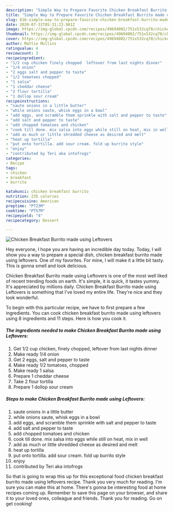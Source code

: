 ```yaml
---
description: "Simple Way to Prepare Favorite Chicken Breakfast Burrito made using Leftovers"
title: "Simple Way to Prepare Favorite Chicken Breakfast Burrito made using Leftovers"
slug: 616-simple-way-to-prepare-favorite-chicken-breakfast-burrito-made-using-leftovers
date: 2020-07-31T05:31:23.981Z
image: https://img-global.cpcdn.com/recipes/49694002/751x532cq70/chicken-breakfast-burrito-made-using-leftovers-recipe-main-photo.jpg
thumbnail: https://img-global.cpcdn.com/recipes/49694002/751x532cq70/chicken-breakfast-burrito-made-using-leftovers-recipe-main-photo.jpg
cover: https://img-global.cpcdn.com/recipes/49694002/751x532cq70/chicken-breakfast-burrito-made-using-leftovers-recipe-main-photo.jpg
author: Mattie Mullins
ratingvalue: 4
reviewcount: 3
recipeingredient:
- "1/2 cup chicken finely chopped  leftover from last nights dinner"
- "1/4 onion"
- "2 eggs salt and pepper to taste"
- "1/2 tomatoes chopped"
- "1 salsa"
- "1 cheddar cheese"
- "2 flour tortilla"
- "1 dollop sour cream"
recipeinstructions:
- "saute onions in a little butter"
- "while onions saute, whisk eggs in a bowl"
- "add eggs, and scramble them sprinkle with salt and pepper to taste"
- "add salt and pepper to taste"
- "add chopped tomatoes and chicken"
- "cook till done. mix salsa into eggs while still on heat, mix in well"
- "add as much or little shredded cheese as desired and melt"
- "heat up tortilla"
- "put onto tortilla. add sour cream. fold up burrito style"
- "enjoy"
- "contributed by Teri aka intofrogs"
categories:
- Recipe
tags:
- chicken
- breakfast
- burrito

katakunci: chicken breakfast burrito 
nutrition: 235 calories
recipecuisine: American
preptime: "PT23M"
cooktime: "PT57M"
recipeyield: "4"
recipecategory: Dessert

---
```



![Chicken Breakfast Burrito made using Leftovers](https://img-global.cpcdn.com/recipes/49694002/751x532cq70/chicken-breakfast-burrito-made-using-leftovers-recipe-main-photo.jpg)

Hey everyone, I hope you are having an incredible day today. Today, I will show you a way to prepare a special dish, chicken breakfast burrito made using leftovers. One of my favorites. For mine, I will make it a little bit tasty. This is gonna smell and look delicious.



Chicken Breakfast Burrito made using Leftovers is one of the most well liked of recent trending foods on earth. It's simple, it is quick, it tastes yummy. It's appreciated by millions daily. Chicken Breakfast Burrito made using Leftovers is something that I've loved my entire life. They're nice and they look wonderful.


To begin with this particular recipe, we have to first prepare a few ingredients. You can cook chicken breakfast burrito made using leftovers using 8 ingredients and 11 steps. Here is how you cook it.

<!--inarticleads1-->

##### The ingredients needed to make Chicken Breakfast Burrito made using Leftovers:

1. Get 1/2 cup chicken, finely chopped,  leftover from last nights dinner
1. Make ready 1/4 onion
1. Get 2 eggs, salt and pepper to taste
1. Make ready 1/2 tomatoes, chopped
1. Make ready 1 salsa
1. Prepare 1 cheddar cheese
1. Take 2 flour tortilla
1. Prepare 1 dollop sour cream




<!--inarticleads2-->

##### Steps to make Chicken Breakfast Burrito made using Leftovers:

1. saute onions in a little butter
1. while onions saute, whisk eggs in a bowl
1. add eggs, and scramble them sprinkle with salt and pepper to taste
1. add salt and pepper to taste
1. add chopped tomatoes and chicken
1. cook till done. mix salsa into eggs while still on heat, mix in well
1. add as much or little shredded cheese as desired and melt
1. heat up tortilla
1. put onto tortilla. add sour cream. fold up burrito style
1. enjoy
1. contributed by Teri aka intofrogs




So that is going to wrap this up for this exceptional food chicken breakfast burrito made using leftovers recipe. Thank you very much for reading. I'm sure you can make this at home. There's gonna be interesting food at home recipes coming up. Remember to save this page on your browser, and share it to your loved ones, colleague and friends. Thank you for reading. Go on get cooking!
